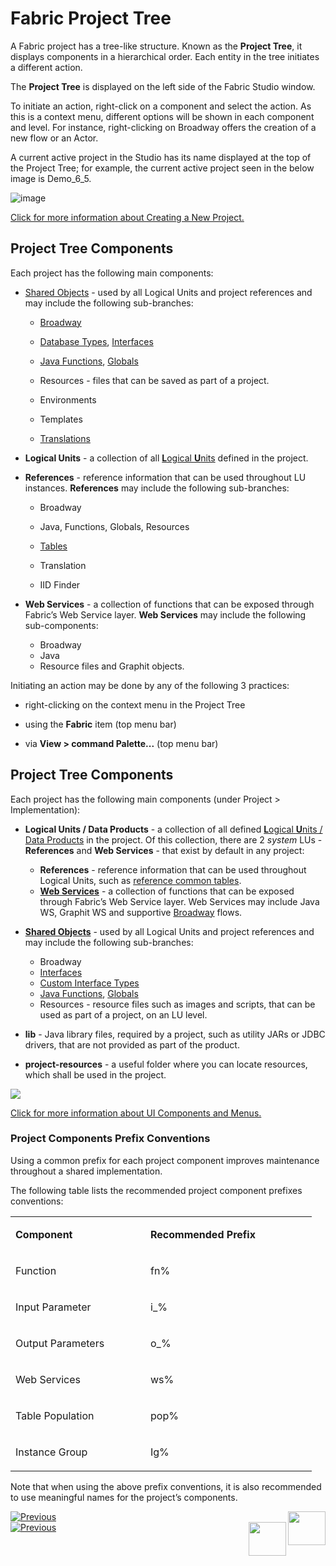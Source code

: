 # 	Fabric Project Tree

A Fabric project has a tree-like structure. Known as the **Project Tree**, it displays components in a hierarchical order. Each entity in the tree initiates a different action.

The **Project Tree** is displayed on the left side of the Fabric Studio window.

To initiate an action, right-click on a component and select the action. As this is a context menu, different options will be shown in each component and level. For instance, right-clicking on Broadway offers the creation of a new flow or an Actor. 

<studio>

A current active project in the Studio has its name displayed at the top of the Project Tree; for example, the current active project seen in the below image is Demo_6_5.

![image](../../articles/13_LUDB_viewer_and_studio_debug_capabilities/images/Logical_Units_Tree.png)

[Click for more information about Creating a New Project.](05_creating_a_new_project.md) 


## Project Tree Components

Each project has the following main components: 

* [Shared Objects](/articles/04_fabric_studio/12_shared_objects.md) - used by all Logical Units and project references and may include the following sub-branches:
  * [Broadway](/articles/19_Broadway/01_broadway_overview.md)

  * [Database Types](/articles/05_DB_interfaces/03_DB_interfaces_overview.md), [Interfaces](/articles/05_DB_interfaces/01_interfaces_overview.md) 

  * [Java Functions](/articles/07_table_population/08_project_functions.md), [Globals](/articles/08_globals/01_globals_overview.md) 

  * Resources - files that can be saved as part of a project. 

  * Environments 

  * Templates

  * [Translations](/articles/09_translations/01_translations_overview_and_use_cases.md) 


* **Logical Units** - a collection of all [**L**ogical **U**nits](/articles/03_logical_units/01_LU_overview.md) defined in the project.

* **References** - reference information that can be used throughout LU instances. **References** may include the following sub-branches:

  * Broadway

  * Java, Functions, Globals, Resources

  * [Tables](/articles/07_table_population/01_table_population_overview.md)

  * Translation

  * IID Finder

* **Web Services** - a collection of functions that can be exposed through Fabric’s Web Service layer. **Web Services** may include the following sub-components:

  * Broadway
  * Java
  * Resource files and Graphit objects.

</studio>

<web>

Initiating an action may be done by any of the following 3 practices: 

- right-clicking on the context menu in the Project Tree 


- using the **Fabric** item (top menu bar)


- via **View > command Palette...** (top menu bar) 

## Project Tree Components

Each project has the following main components (under Project > Implementation): 

* **Logical Units / Data Products** - a collection of all defined [**L**ogical **U**nits / Data Products](/articles/03_logical_units/01_LU_overview.md) in the project. Of this collection, there are 2 *system* LUs - **References** and **Web Services** - that exist by default in any project:
  * **References** - reference information that can be used throughout Logical Units, such as [reference common tables](/articles/22_reference(commonDB)_tables/01_fabric_commonDB_overview.md).
  * **[Web Services](/articles/15_web_services_and_graphit/01_web_services_overview.md)** - a collection of functions that can be exposed through Fabric’s Web Service layer. Web Services may include Java WS, Graphit WS and supportive [Broadway](/articles/19_Broadway/01_broadway_overview.md) flows.

* **[Shared Objects](/articles/04_fabric_studio/12_shared_objects.md)** - used by all Logical Units and project references and may include the following sub-branches:
  * Broadway
  * [Interfaces](/articles/05_DB_interfaces/01_interfaces_overview.md)
  * [Custom Interface Types](/articles/05_DB_interfaces/03_DB_interfaces_overview.md)
  * [Java Functions](/articles/07_table_population/08_project_functions.md), [Globals](/articles/08_globals/01_globals_overview.md) 
  * Resources - resource files such as images and scripts, that can be used as part of a project, on an LU level. 

* **lib** - Java library files, required by a project, such as utility JARs or JDBC drivers, that are not provided as part of the product. 

* **project-resources** - a useful folder where you can locate resources, which shall be used in the project.

<img src="images/web/project_tree.png" />

</web>

[Click for more information about UI Components and Menus.](01_UI_components_and_menus.md)

### Project Components Prefix Conventions 

Using a common prefix for each project component improves maintenance throughout a shared implementation.

The following table lists the recommended project component prefixes conventions:

<table>
<tbody>
<tr>
<td width="200">
<p><Strong>Component</Strong></p>
</td>
<td width="250">
<p><Strong>Recommended Prefix</Strong></p>
</td>
</tr>
<tr>
<td width="166">
<p>Function</p>
</td>
<td width="136">
<p>fn%</p>
</td>
</tr>
<tr>
<td width="166">
<p>Input Parameter</p>
</td>
<td width="136">
<p>i_%</p>
</td>
</tr>
<tr>
<td width="166">
<p>Output Parameters</p>
</td>
<td width="136">
<p>o_%</p>
</td>
</tr>
<tr>
<td width="166">
<p>Web Services</p>
</td>
<td width="136">
<p>ws%</p>
</td>
</tr>
<tr>
<td width="166">
<p>Table Population</p>
</td>
<td width="136">
<p>pop%</p>
</td>
</tr>
<tr>
<td width="166">
<p>Instance Group</p>
</td>
<td width="136">
<p>Ig%</p>
</td>
</tr>
</tbody>
</table>


Note that when using the above prefix conventions, it is also recommended to use meaningful names for the project’s components.



<div class="studio">
<a href="/articles/04_fabric_studio/05_creating_a_new_project.html"><img onclick="popupimg(this)" src="/articles/images/Previous.png" alt="Previous"></a>
<a href="/articles/04_fabric_studio/06_adding_fabric_projects_to_version_control.html"><img onclick="popupimg(this)" align="right" width="60" height="54" src="/articles/images/Next.png"></a>
</div>
<div class="web">
<a href="/articles/04_fabric_studio/22_web_search.html"><img onclick="popupimg(this)" src="/articles/images/Previous.png" alt="Previous"></a>
<a href="/articles/04_fabric_studio/09_logic_files_and_categories.html"><img onclick="popupimg(this)" align="right" width="60" height="54" src="/articles/images/Next.png"></a>
</div>
